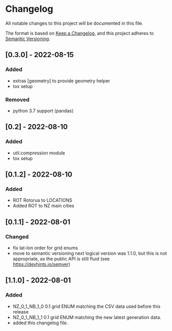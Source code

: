 # Changelog

All notable changes to this project will be documented in this file.

The format is based on [Keep a Changelog](https://keepachangelog.com/en/1.0.0/),
and this project adheres to [Semantic Versioning](https://semver.org/spec/v2.0.0.html).


## [0.3.0] - 2022-08-15

### Added
 - extras [geometry] to provide geometry helper
 - tox setup

### Removed
  - python 3.7 support (pandas)

## [0.2] - 2022-08-10

### Added
 - util.compression module
 - tox setup

## [0.1.2] - 2022-08-10

### Added
 - ROT Rotorua to LOCATIONS
 - Added ROT to NZ main cities

## [0.1.1] - 2022-08-01

### Changed
 - fix lat-lon order for grid enums
 - move to semantic versioning
   next logical version was 1.1.0, but this is not appropriate, as the public API is still fluid (see https://devhints.io/semver)

## [1.1.0] - 2022-08-01

### Added
 - NZ_0_1_NB_1_0 0.1 grid ENUM matching the CSV data used before this release
 - NZ_0_1_NB_1_1 0.1 grid ENUM matching the new latest generation data.
 - added this changelog file.
